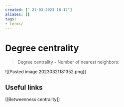 ```yaml
---
created: [" 21-03-2023 18:12"]
aliases: []
tags:
- terms/
---
```


# Degree centrality

> Degree centrality - Number of nearest neighbors:

![[Pasted image 20230321181352.png]]

## Useful links
[[Betweenness centrality]]